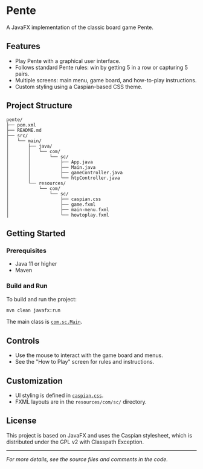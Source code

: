 # Pente

A JavaFX implementation of the classic board game Pente.

## Features

- Play Pente with a graphical user interface.
- Follows standard Pente rules: win by getting 5 in a row or capturing 5 pairs.
- Multiple screens: main menu, game board, and how-to-play instructions.
- Custom styling using a Caspian-based CSS theme.

## Project Structure

```
pente/
├── pom.xml
├── README.md
├── src/
│   └── main/
│       ├── java/
│       │   └── com/
│       │       └── sc/
│       │           ├── App.java
│       │           ├── Main.java
│       │           ├── gameController.java
│       │           └── htpController.java
│       └── resources/
│           └── com/
│               └── sc/
│                   ├── caspian.css
│                   ├── game.fxml
│                   ├── main-menu.fxml
│                   └── howtoplay.fxml
```

## Getting Started

### Prerequisites

- Java 11 or higher
- Maven

### Build and Run

To build and run the project:

```sh
mvn clean javafx:run
```

The main class is [`com.sc.Main`](src/main/java/com/sc/Main.java).

## Controls

- Use the mouse to interact with the game board and menus.
- See the "How to Play" screen for rules and instructions.

## Customization

- UI styling is defined in [`caspian.css`](src/main/resources/com/sc/caspian.css).
- FXML layouts are in the `resources/com/sc/` directory.

## License

This project is based on JavaFX and uses the Caspian stylesheet, which is distributed under the GPL v2 with Classpath Exception.

---

*For more details, see the source files and comments in the code.*